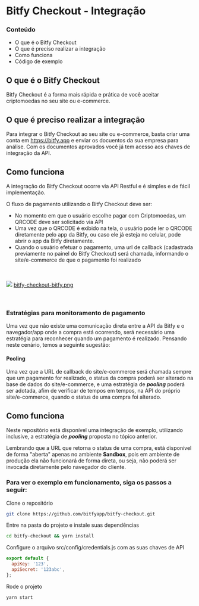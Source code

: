 # Bitfy Checkout - Integração

### Conteúdo

- O que é o Bitfy Checkout
- O que é preciso realizar a integração
- Como funciona
- Código de exemplo

## O que é o Bitfy Checkout

Bitfy Checkout é a forma mais rápida e prática de você aceitar criptomoedas no seu site ou e-commerce.

## O que é preciso realizar a integração

Para integrar o Bitfy Checkout ao seu site ou e-commerce, basta criar uma conta em https://bitfy.app e enviar os docuentos da sua empresa para análise. Com os documentos aprovados você já tem acesso aos chaves de integração da API.

## Como funciona

A integração do Bitfy Checkout ocorre via API Restful e é simples e de fácil implementação.

O fluxo de pagamento utilizando o Bitfy Checkout deve ser:

- No momento em que o usuário escolhe pagar com Criptomoedas, um QRCODE deve ser solicitado via API
- Uma vez que o QRCODE é exibido na tela, o usuário pode ler o QRCODE diretamente pelo app da Bitfy, ou caso ele já esteja no celular, pode abrir o app da Bitfy diretamente.
- Quando o usuário efetuar o pagamento, uma url de callback (cadastrada previamente no painel do Bitfy Checkout) será chamada, informando o site/e-commerce de que o pagamento foi realizado

<br/><br/>
<img src="https://bitfy-assets.s3-sa-east-1.amazonaws.com/checkout/bitfy-checkout-bitfy.png">
[bitfy-checkout-bitfy.png](https://bitfy-assets.s3-sa-east-1.amazonaws.com/checkout/bitfy-checkout-bitfy.png)
<br/><br/><br/>
### Estratégias para monitoramento de pagamento

Uma vez que não existe uma comunicação direta entre a API da Bitfy e o navegador/app onde a compra está ocorrendo, será necessário uma estratégia para reconhecer quando um pagamento é realizado. Pensando neste cenário, temos a seguinte sugestão:

#### Pooling

Uma vez que a URL de callback do site/e-commerce será chamada sempre que um pagamento for realizado, o status da compra poderá ser alterado na base de dados do site/e-commerce, e uma estratégia de ***pooling*** poderá ser adotada, afim de verificar de tempos em tempos, na API do próprio site/e-commerce, quando o status de uma compra foi alterado.

## Como funciona

Neste repositório está disponível uma integração de exemplo, utilizando inclusive, a estratégia de ***pooling*** proposta no tópico anterior.

Lembrando que a URL que retorna o status de uma compra, está disponível de forma "aberta" apenas no ambiente **Sandbox**, pois em ambiente de produção ela não funcionará de forma direta, ou seja, não poderá ser invocada diretamente pelo navegador do cliente.

### Para ver o exemplo em funcionamento, siga os passos a seguir:

Clone o repositório
```bash
git clone https://github.com/bitfyapp/bitfy-checkout.git
```

Entre na pasta do projeto e instale suas dependências
```bash
cd bitfy-checkout && yarn install
```

Configure o arquivo src/config/credentials.js com as suas chaves de API
```javascript
export default {
  apiKey: '123',
  apiSecret: '123abc',
};
```

Rode o projeto
```bash
yarn start
```
